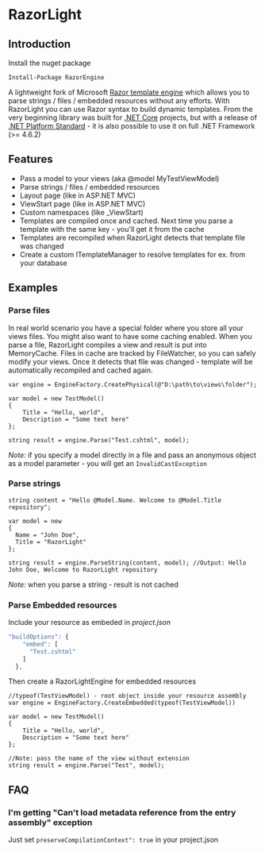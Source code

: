 # RazorLight

## Introduction
Install the nuget package

	Install-Package RazorEngine


A lightweight fork of Microsoft [Razor template engine](https://github.com/aspnet/Razor) which allows you to parse strings / files / embedded resources without any efforts. With RazorLight you can use Razor syntax to build dynamic templates. From the very beginning library was built for [.NET Core](https://dotnet.github.io/) projects, but with a release of [.NET Platform Standard](https://github.com/dotnet/corefx/blob/master/Documentation/architecture/net-platform-standard.md) - it is also possible to use it on full .NET Framework (>= 4.6.2)

## Features
* Pass a model to your views (aka @model MyTestViewModel)
* Parse strings / files / embedded resources
* Layout page (like in ASP.NET MVC)
* ViewStart page (like in ASP.NET MVC)
* Custom namespaces (like _ViewStart)
* Templates are compiled once and cached. Next time you parse a template with the same key - you'll get it from the cache
* Templates are recompiled when RazorLight detects that template file was changed
* Create a custom ITemplateManager to resolve templates for ex. from your database


## Examples

### Parse files
In real world scenario you have a special folder where you store all your views files. You might also want to have some caching enabled. When you parse a file, RazorLight compiles a view and result is put into MemoryCache. Files in cache are tracked by FileWatcher, so you can safely modify your views. Once it detects that file was changed - template will be automatically recompiled and cached again.

```Csharp
var engine = EngineFactory.CreatePhysical(@"D:\path\to\views\folder");

var model = new TestModel()
{
	Title = "Hello, world",
	Description = "Some text here"
};

string result = engine.Parse("Test.cshtml", model);

```

*Note:* if you specify a model directly in a file and pass an anonymous object as a model parameter - you will get an ```InvalidCastException```


### Parse strings
```Csharp
string content = "Hello @Model.Name. Welcome to @Model.Title repository";

var model = new
{
  Name = "John Doe",
  Title = "RazorLight"
};

string result = engine.ParseString(content, model); //Output: Hello John Doe, Welcome to RazorLight repository
```

*Note:* when you parse a string - result is not cached

### Parse Embedded resources

Include your resource as embeded in *project.json*
````Javascript
"buildOptions": {
    "embed": [
      "Test.cshtml"
    ]
  },
````

Then create a RazorLightEngine for embedded resources

```CSharp
//typeof(TestViewModel) - root object inside your resource assembly
var engine = EngineFactory.CreateEmbedded(typeof(TestViewModel)) 

var model = new TestModel()
{
    Title = "Hello, world",
    Description = "Some text here"
};

//Note: pass the name of the view without extension
string result = engine.Parse("Test", model); 

````

## FAQ
### I'm getting "Can't load metadata reference from the entry assembly" exception
Just set ```preserveCompilationContext": true``` in your project.json
